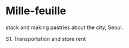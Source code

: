 # Mille-feuille
stack and making pastries about the city, Seoul.


S1. Transportation and store rent
